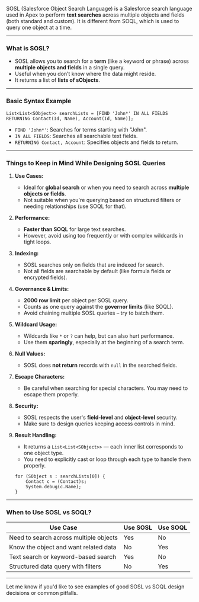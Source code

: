 
SOSL (Salesforce Object Search Language) is a Salesforce search language used in Apex to perform **text searches** across multiple objects and fields (both standard and custom). It is different from SOQL, which is used to query one object at a time.

---

### **What is SOSL?**

- SOSL allows you to search for a **term** (like a keyword or phrase) across **multiple objects and fields** in a single query.
- Useful when you don’t know where the data might reside.
- It returns a list of **lists of sObjects**.

---

### **Basic Syntax Example**

```apex
List<List<SObject>> searchLists = [FIND 'John*' IN ALL FIELDS RETURNING Contact(Id, Name), Account(Id, Name)];
```

- `FIND 'John*'`: Searches for terms starting with "John".
- `IN ALL FIELDS`: Searches all searchable text fields.
- `RETURNING Contact, Account`: Specifies objects and fields to return.

---

### **Things to Keep in Mind While Designing SOSL Queries**

1. **Use Cases:**
   - Ideal for **global search** or when you need to search across **multiple objects or fields**.
   - Not suitable when you're querying based on structured filters or needing relationships (use SOQL for that).

2. **Performance:**
   - **Faster than SOQL** for large text searches.
   - However, avoid using too frequently or with complex wildcards in tight loops.

3. **Indexing:**
   - SOSL searches only on fields that are indexed for search.
   - Not all fields are searchable by default (like formula fields or encrypted fields).

4. **Governance & Limits:**
   - **2000 row limit** per object per SOSL query.
   - Counts as one query against the **governor limits** (like SOQL).
   - Avoid chaining multiple SOSL queries – try to batch them.

5. **Wildcard Usage:**
   - Wildcards like `*` or `?` can help, but can also hurt performance.
   - Use them **sparingly**, especially at the beginning of a search term.

6. **Null Values:**
   - SOSL does **not return** records with `null` in the searched fields.

7. **Escape Characters:**
   - Be careful when searching for special characters. You may need to escape them properly.

8. **Security:**
   - SOSL respects the user's **field-level** and **object-level** security.
   - Make sure to design queries keeping access controls in mind.

9. **Result Handling:**
   - It returns a `List<List<SObject>>` — each inner list corresponds to one object type.
   - You need to explicitly cast or loop through each type to handle them properly.

   ```apex
   for (SObject s : searchLists[0]) {
       Contact c = (Contact)s;
       System.debug(c.Name);
   }
   ```

---

### **When to Use SOSL vs SOQL?**

| Use Case                             | Use SOSL | Use SOQL |
|--------------------------------------|----------|----------|
| Need to search across multiple objects | Yes      | No       |
| Know the object and want related data | No       | Yes      |
| Text search or keyword-based search   | Yes      | No       |
| Structured data query with filters    | No       | Yes      |

---

Let me know if you'd like to see examples of good SOSL vs SOQL design decisions or common pitfalls.